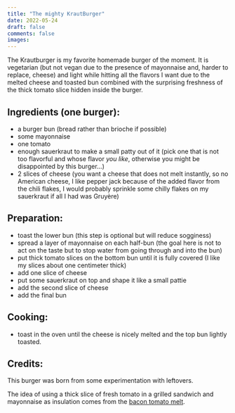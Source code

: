 ```yaml
---
title: "The mighty KrautBurger"
date: 2022-05-24
draft: false
comments: false
images:
---
```


The Krautburger is my favorite homemade burger of the moment.
It is vegetarian (but not vegan due to the presence of mayonnaise and, harder to replace, cheese) and light while hitting all the flavors I want due to the melted cheese and toasted bun combined with the surprising freshness of the thick tomato slice hidden inside the burger.

## Ingredients (one burger):

* a burger bun (bread rather than brioche if possible)
* some mayonnaise
* one tomato
* enough sauerkraut to make a small patty out of it (pick one that is not too flavorful and whose flavor *you like*, otherwise you might be disappointed by this burger...)
* 2 slices of cheese (you want a cheese that does not melt instantly, so no American cheese, I like pepper jack because of the added flavor from the chili flakes, I would probably sprinkle some chilly flakes on my sauerkraut if all I had was Gruyère)

## Preparation:

* toast the lower bun (this step is optional but will reduce sogginess)
* spread a layer of mayonnaise on each half-bun (the goal here is not to act on the taste but to stop water from going through and into the bun)
* put thick tomato slices on the bottom bun until it is fully covered (I like my slices about one centimeter thick)
* add one slice of cheese
* put some sauerkraut on top and shape it like a small pattie
* add the second slice of cheese
* add the final bun

## Cooking:

* toast in the oven until the cheese is nicely melted and the top bun lightly toasted.

## Credits:

This burger was born from some experimentation with leftovers.

The idea of using a thick slice of fresh tomato in a grilled sandwich and mayonnaise as insulation comes from the [bacon tomato melt](../bacontomatomelt).
